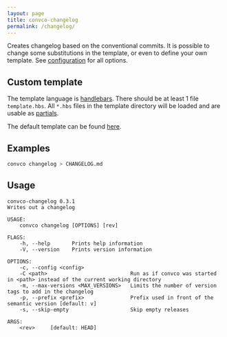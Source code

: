 ```yaml
---
layout: page
title: convco-changelog
permalink: /changelog/
---
```


Creates changelog based on the conventional commits.
It is possible to change some substitutions in the template, or even to define your own template.
See [configuration](../configuration) for all options.

## Custom template

The template language is [handlebars](https://handlebarsjs.com/).
There should be at least 1 file `template.hbs`.
All `*.hbs` files in the template directory will be loaded and are usable as [partials](https://handlebarsjs.com/guide/partials.html).

The default template can be found [here](https://github.com/convco/convco/tree/master/src/conventional/changelog).

## Examples

```sh
convco changelog > CHANGELOG.md
```

## Usage

```plain
convco-changelog 0.3.1
Writes out a changelog

USAGE:
    convco changelog [OPTIONS] [rev]

FLAGS:
    -h, --help       Prints help information
    -V, --version    Prints version information

OPTIONS:
    -c, --config <config>
    -C <path>                           Run as if convco was started in <path> instead of the current working directory
    -m, --max-versions <MAX_VERSIONS>   Limits the number of version tags to add in the changelog
    -p, --prefix <prefix>               Prefix used in front of the semantic version [default: v]
    -s, --skip-empty                    Skip empty releases

ARGS:
    <rev>     [default: HEAD]
```
